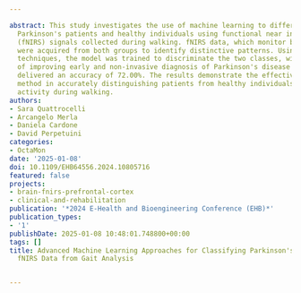 ---
abstract: This study investigates the use of machine learning to differentiate between
  Parkinson's patients and healthy individuals using functional near infrared spectroscopy
  (fNIRS) signals collected during walking. fNIRS data, which monitor brain activity,
  were acquired from both groups to identify distinctive patterns. Using machine learning
  techniques, the model was trained to discriminate the two classes, with the goal
  of improving early and non-invasive diagnosis of Parkinson's disease and the method
  delivered an accuracy of 72.00%. The results demonstrate the effectiveness of the
  method in accurately distinguishing patients from healthy individuals from cortical
  activity during walking.
authors:
- Sara Quattrocelli
- Arcangelo Merla
- Daniela Cardone
- David Perpetuini
categories:
- OctaMon
date: '2025-01-08'
doi: 10.1109/EHB64556.2024.10805716
featured: false
projects:
- brain-fnirs-prefrontal-cortex
- clinical-and-rehabilitation
publication: '*2024 E-Health and Bioengineering Conference (EHB)*'
publication_types:
- '1'
publishDate: 2025-01-08 10:48:01.748800+00:00
tags: []
title: Advanced Machine Learning Approaches for Classifying Parkinson's Disease Using
  fNIRS Data from Gait Analysis

---
